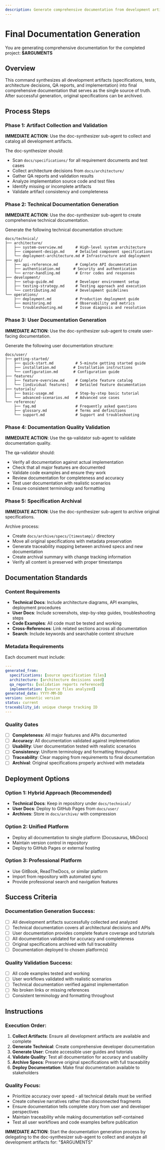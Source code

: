 ```yaml
---
description: Generate comprehensive documentation from development artifacts - synthesizes specifications, architecture, and implementation into final technical and user documentation
---
```


# Final Documentation Generation

You are generating comprehensive documentation for the completed project: **$ARGUMENTS**

## Overview
This command synthesizes all development artifacts (specifications, tests, architecture decisions, QA reports, and implementation) into final comprehensive documentation that serves as the single source of truth. After successful generation, original specifications can be archived.

## Process Steps

### Phase 1: Artifact Collection and Validation
**IMMEDIATE ACTION**: Use the doc-synthesizer sub-agent to collect and catalog all development artifacts.

The doc-synthesizer should:
- Scan `docs/specifications/` for all requirement documents and test cases
- Collect architecture decisions from `docs/architecture/`
- Gather QA reports and validation results
- Analyze implementation source code and test files
- Identify missing or incomplete artifacts
- Validate artifact consistency and completeness

### Phase 2: Technical Documentation Generation
**IMMEDIATE ACTION**: Use the doc-synthesizer sub-agent to create comprehensive technical documentation.

Generate the following technical documentation structure:
```
docs/technical/
├── architecture/
│   ├── system-overview.md      # High-level system architecture
│   ├── component-design.md     # Detailed component specifications
│   └── deployment-architecture.md # Infrastructure and deployment
├── api/
│   ├── api-reference.md        # Complete API documentation
│   ├── authentication.md      # Security and authentication
│   └── error-handling.md       # Error codes and responses
├── development/
│   ├── setup-guide.md          # Developer environment setup
│   ├── testing-strategy.md     # Testing approach and execution
│   └── contributing.md         # Development guidelines
└── operations/
    ├── deployment.md           # Production deployment guide
    ├── monitoring.md           # Observability and metrics
    └── troubleshooting.md      # Issue diagnosis and resolution
```

### Phase 3: User Documentation Generation
**IMMEDIATE ACTION**: Use the doc-synthesizer sub-agent to create user-facing documentation.

Generate the following user documentation structure:
```
docs/user/
├── getting-started/
│   ├── quick-start.md          # 5-minute getting started guide
│   ├── installation.md        # Installation instructions
│   └── configuration.md       # Configuration guide
├── features/
│   ├── feature-overview.md     # Complete feature catalog
│   └── [individual features]   # Detailed feature documentation
├── tutorials/
│   ├── basic-usage.md          # Step-by-step basic tutorial
│   └── advanced-scenarios.md   # Advanced use cases
└── reference/
    ├── faq.md                  # Frequently asked questions
    ├── glossary.md             # Terms and definitions
    └── support.md              # Support and troubleshooting
```

### Phase 4: Documentation Quality Validation
**IMMEDIATE ACTION**: Use the qa-validator sub-agent to validate documentation quality.

The qa-validator should:
- Verify all documentation against actual implementation
- Check that all major features are documented
- Validate code examples and ensure they work
- Review documentation for completeness and accuracy
- Test user documentation with realistic scenarios
- Ensure consistent terminology and formatting

### Phase 5: Specification Archival
**IMMEDIATE ACTION**: Use the doc-synthesizer sub-agent to archive original specifications.

Archive process:
- Create `docs/archive/specs/[timestamp]/` directory
- Move all original specifications with metadata preservation
- Generate traceability mapping between archived specs and new documentation
- Create archival summary with change tracking information
- Verify all content is preserved with proper timestamps

## Documentation Standards

### Content Requirements
- **Technical Docs**: Include architecture diagrams, API examples, deployment procedures
- **User Docs**: Include screenshots, step-by-step guides, troubleshooting steps
- **Code Examples**: All code must be tested and working
- **Cross-References**: Link related sections across all documentation
- **Search**: Include keywords and searchable content structure

### Metadata Requirements
Each document must include:
```yaml
---
generated_from:
  specifications: [source specification files]
  architecture: [architecture decisions used]
  qa_reports: [validation reports referenced]
  implementation: [source files analyzed]
generated_date: YYYY-MM-DD
version: semantic version
status: current
traceability_id: unique change tracking ID
---
```

### Quality Gates
- [ ] **Completeness**: All major features and APIs documented
- [ ] **Accuracy**: All documentation validated against implementation
- [ ] **Usability**: User documentation tested with realistic scenarios
- [ ] **Consistency**: Uniform terminology and formatting throughout
- [ ] **Traceability**: Clear mapping from requirements to final documentation
- [ ] **Archival**: Original specifications properly archived with metadata

## Deployment Options

### Option 1: Hybrid Approach (Recommended)
- **Technical Docs**: Keep in repository under `docs/technical/`
- **User Docs**: Deploy to GitHub Pages from `docs/user/`
- **Archives**: Store in `docs/archive/` with compression

### Option 2: Unified Platform
- Deploy all documentation to single platform (Docusaurus, MkDocs)
- Maintain version control in repository
- Deploy to GitHub Pages or external hosting

### Option 3: Professional Platform
- Use GitBook, ReadTheDocs, or similar platform
- Import from repository with automated sync
- Provide professional search and navigation features

## Success Criteria

### Documentation Generation Success:
- [ ] All development artifacts successfully collected and analyzed
- [ ] Technical documentation covers all architectural decisions and APIs
- [ ] User documentation provides complete feature coverage and tutorials
- [ ] All documentation validated for accuracy and completeness
- [ ] Original specifications archived with full traceability
- [ ] Documentation deployed to chosen platform(s)

### Quality Validation Success:
- [ ] All code examples tested and working
- [ ] User workflows validated with realistic scenarios
- [ ] Technical documentation verified against implementation
- [ ] No broken links or missing references
- [ ] Consistent terminology and formatting throughout

## Instructions

### Execution Order:
1. **Collect Artifacts**: Ensure all development artifacts are available and complete
2. **Generate Technical**: Create comprehensive developer documentation
3. **Generate User**: Create accessible user guides and tutorials  
4. **Validate Quality**: Test all documentation for accuracy and usability
5. **Archive Specs**: Preserve original specifications with full traceability
6. **Deploy Documentation**: Make final documentation available to stakeholders

### Quality Focus:
- Prioritize accuracy over speed - all technical details must be verified
- Create cohesive narratives rather than disconnected fragments
- Ensure documentation tells complete story from user and developer perspectives
- Maintain traceability while making documentation self-contained
- Test all user workflows and code examples before publication

**IMMEDIATE ACTION**: Start the documentation generation process by delegating to the doc-synthesizer sub-agent to collect and analyze all development artifacts for: "$ARGUMENTS"